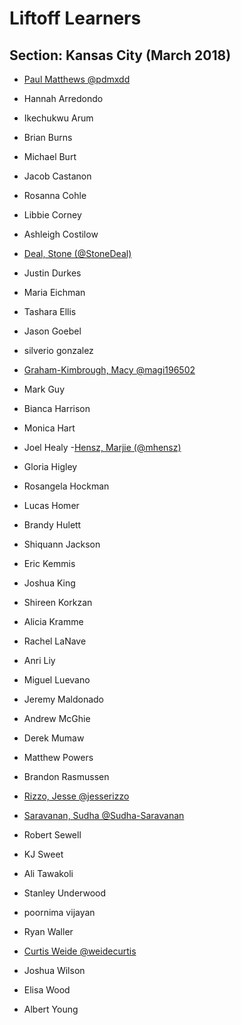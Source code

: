 # Liftoff Learners

## Section: Kansas City (March 2018)

- [Paul Matthews @pdmxdd](https://github.com/pdmxdd/liftoff-assignments)

- Hannah Arredondo
- Ikechukwu Arum
- Brian Burns
- Michael Burt
- Jacob Castanon
- Rosanna Cohle
- Libbie Corney
- Ashleigh Costilow
- [Deal, Stone (@StoneDeal)](https://github.com/StoneDeal/liftoff-assignments)
- Justin Durkes
- Maria Eichman
- Tashara Ellis
- Jason Goebel
- silverio gonzalez
- [Graham-Kimbrough, Macy @magi196502](https://github.com/magi196502/liftoff-assignments)
- Mark Guy
- Bianca Harrison
- Monica Hart
- Joel Healy
-[Hensz, Marjie (@mhensz)](https://github.com/mhensz/liftoff-assignments)
- Gloria Higley
- Rosangela Hockman
- Lucas Homer
- Brandy Hulett
- Shiquann Jackson
- Eric Kemmis
- Joshua King
- Shireen Korkzan
- Alicia Kramme
- Rachel LaNave
- Anri Liy
- Miguel Luevano
- Jeremy Maldonado
- Andrew McGhie
- Derek Mumaw
- Matthew Powers
- Brandon Rasmussen
- [Rizzo, Jesse @jesserizzo](https://github.com/jesserizzo/liftoff-assignments)
- [Saravanan, Sudha @Sudha-Saravanan](https://github.com/Sudha-Saravanan/liftoff-assignments.git)
- Robert Sewell
- KJ Sweet
- Ali Tawakoli
- Stanley Underwood
- poornima vijayan
- Ryan Waller
- [Curtis Weide @weidecurtis](https://www.github.com/weidecurtis/liftoff-assignments)
- Joshua Wilson
- Elisa Wood
- Albert Young

